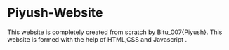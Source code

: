 # Piyush-Website
This website is completely created from scratch by Bitu_007{Piyush}. This website is formed with the help of HTML,CSS and Javascript .
